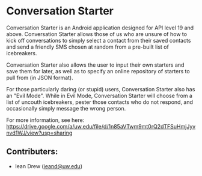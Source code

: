 # Conversation Starter

Conversation Starter is an Android application designed for API level 19 and above. Conversation Starter allows those of us who are unsure of how to kick off conversations to simply select a contact from their saved contacts and send a friendly SMS chosen at random from a pre-built list of icebreakers.

Conversation Starter also allows the user to input their own starters and save them for later, as well as to specify an online repository of starters to pull from (in JSON format). 

For those particularly daring (or stupid) users, Conversation Starter also has an "Evil Mode". While in Evil Mode, Conversation Starter will choose from a list of uncouth icebreakers, pester those contacts who do not respond, and occasionally simply message the wrong person.

For more information, see here: https://drive.google.com/a/uw.edu/file/d/1n85aVTwm9mt0rQ2dTFSuHmjJyvnvd1WJ/view?usp=sharing

## Contributers:
 * Iean Drew (ieand@uw.edu)